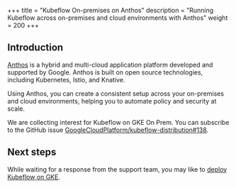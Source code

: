 +++
title = "Kubeflow On-premises on Anthos"
description = "Running Kubeflow across on-premises and cloud environments with Anthos"
weight = 200
+++

## Introduction

[Anthos](https://cloud.google.com/anthos) is a hybrid and multi-cloud 
application platform developed and supported by Google. Anthos is built on
open source technologies, including Kubernetes, Istio, and Knative.

Using Anthos, you can create a consistent setup across your on-premises and 
cloud environments, helping you to automate policy and security at scale.

We are collecting interest for Kubeflow on GKE On Prem. You can subscribe
to the GitHub issue [GoogleCloudPlatform/kubeflow-distribution#138](https://github.com/GoogleCloudPlatform/kubeflow-distribution/issues/138).

## Next steps

While waiting for a response from the support team, you may like to [deploy
Kubeflow on GKE](/docs/gke/deploy/).
